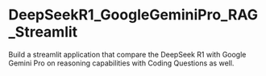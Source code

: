 # DeepSeekR1_GoogleGeminiPro_RAG_Streamlit
Build a streamlit application that compare the DeepSeek R1 with Google Gemini Pro on reasoning capabilities with Coding Questions as well.
